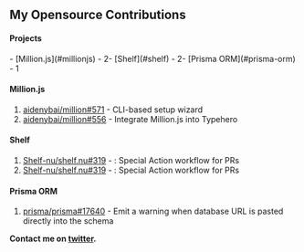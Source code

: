 ## My Opensource Contributions

#### Projects

<!-- ORGList:START -->- [Million.js](#millionjs) - 2- [Shelf](#shelf) - 2- [Prisma ORM](#prisma-orm) - 1
<!-- ORGList:END -->

<!-- CONTRIBUTIONS:START -->
#### Million.js

1. [aidenybai/million#571](https://github.com/aidenybai/million/issues/571) - CLI-based setup wizard
2. [aidenybai/million#556](https://github.com/aidenybai/million/issues/556) - Integrate Million.js into Typehero

#### Shelf

1. [Shelf-nu/shelf.nu#319](https://github.com/Shelf-nu/shelf.nu/issues/319) - : Special Action workflow for PRs
2. [Shelf-nu/shelf.nu#319](https://github.com/Shelf-nu/shelf.nu/issues/319) - : Special Action workflow for PRs

#### Prisma ORM

1. [prisma/prisma#17640](https://github.com/prisma/prisma/issues/17640) - Emit a warning when database URL is pasted directly into the schema
<!-- CONTRIBUTIONS:END -->

**Contact me on [twitter](https://x.com/kunalvermax).**
